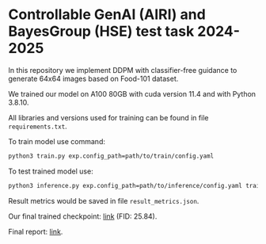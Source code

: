 # Controllable GenAI (AIRI) and BayesGroup (HSE) test task 2024-2025
 
In this repository we implement DDPM with classifier-free guidance to generate 64x64 images based on Food-101 dataset.

We trained our model on A100 80GB with cuda version 11.4 and with Python 3.8.10.

All libraries and versions used for training can be found in file `requirements.txt`. 

To train model use command:
 
```bash
python3 train.py exp.config_path=path/to/train/config.yaml
```
 
To test trained model use:
 
```bash
python3 inference.py exp.config_path=path/to/inference/config.yaml train.checkpoint_path="path/to/ckpt"
```

Result metrics would be saved in file `result_metrics.json`.

Our final trained checkpoint: [link](https://drive.google.com/file/d/1z7Pp_oqV3slGnh6NxWstrN014ejpjrXZ/view?usp=sharing) (FID: 25.84).

Final report: [link](https://api.wandb.ai/links/extremum/fvmcqruq).
